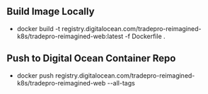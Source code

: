 ## Build Image Locally

* docker build -t registry.digitalocean.com/tradepro-reimagined-k8s/tradepro-reimagined-web:latest -f Dockerfile .

## Push to Digital Ocean Container Repo

* docker push registry.digitalocean.com/tradepro-reimagined-k8s/tradepro-reimagined-web --all-tags